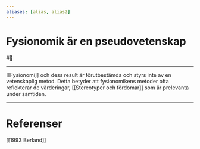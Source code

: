 ```yaml
---
aliases: [alias, alias2]
--- 
```

# Fysionomik är en pseudovetenskap
#🌲
- - - 
[[Fysionomi]] och dess result är förutbestämda och styrs inte av en vetenskaplig metod. Detta betyder att fysionomikens metoder ofta reflekterar de värderingar, [[Stereotyper och fördomar]] som är prelevanta under samtiden.

- - - 
# Referenser
[[1993 Berland]]